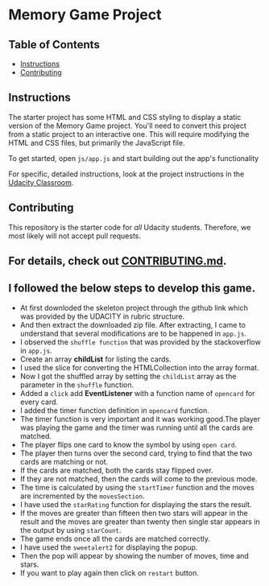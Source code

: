 # Memory Game Project

## Table of Contents

-   [Instructions](#instructions)
-   [Contributing](#contributing)

## Instructions

The starter project has some HTML and CSS styling to display a static version of the Memory Game project. You'll need to convert this project from a static project to an interactive one. This will require modifying the HTML and CSS files, but primarily the JavaScript file.

To get started, open `js/app.js` and start building out the app's functionality

For specific, detailed instructions, look at the project instructions in the [Udacity Classroom](https://classroom.udacity.com/me).

## Contributing

This repository is the starter code for _all_ Udacity students. Therefore, we most likely will not accept pull requests.

## For details, check out [CONTRIBUTING.md](CONTRIBUTING.md).

## I followed the below steps to develop this game.

-   At first downloded the skeleton project through the github link which was provided by the UDACITY
     in rubric structure.
-   And then extract the downloaded zip file. After extracting, I came to understand that several modifications are to be happened in `app.js`.
-   I  observed the `shuffle function` that was provided by the stackoverflow in `app.js`.
-   Create an array **childList** for listing the cards.
-   I used the slice for converting the HTMLCollection into the array format.
-   Now I got the shuffled array by setting the  `childList` array as the parameter in the `shuffle` function.
-   Added a `click` add **EventListener** with a function name of `opencard` for every card.
-   I added the timer function definition in `opencard` function.
-   The timer function is very important and it was working good.The player was playing the game and the timer was running until all the cards are matched.
-   The player flips one card to know the symbol by using `open card`.
-   The player then turns over the second card, trying to find that the two cards are matching or not.
-   If the cards are matched, both the cards stay flipped over.
-   If they are not matched, then the cards will come to the previous mode.
-   The time is calculated by using the `startTimer` function and the moves are incremented by the `movesSection`.
-   I have used the `starRating` function for displaying the stars the result.
-   If the moves are greater than fifteen then two stars will appear in the result and the moves are greater than twenty then single star appears in the output by using `starCount`.
-   The game ends once all the cards are matched correctly.
-   I have used the `sweetalert2` for displaying the popup.
-   Then the pop  will appear by showing the number of moves, time and stars.
-   If you want to play again then click on `restart` button.
